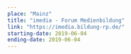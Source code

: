 ```yaml
---
place: "Mainz"
title: "imedia - Forum Medienbildung"
link: "https://imedia.bildung-rp.de/"
starting-date: 2019-06-04
ending-date: 2019-06-04
---
```


